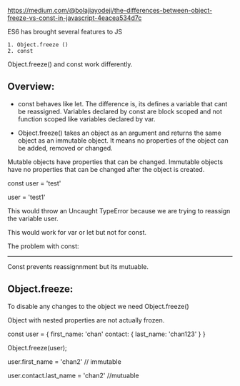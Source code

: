 https://medium.com/@bolajiayodeji/the-differences-between-object-freeze-vs-const-in-javascript-4eacea534d7c

ES6 has brought several features to JS

    1. Object.freeze ()
    2. const

Object.freeze() and const work differently.

Overview:
----------

* const behaves like let. The difference is, its defines a variable that cant be reassigned. 
Variables declared by const are block scoped and not function scoped like variables declared by var.

* Object.freeze() takes an object as an argument and returns the same object as an immutable object. It means no properties of the object can be added, removed or changed. 

Mutable objects have properties that can be changed. Immutable objects have no properties that can be changed after the object is created. 

const user = 'test'

user = 'test1'

This would throw an Uncaught TypeError because we are trying to reassign the variable user.

This would work for var or let but not for const.

The problem with const:
_________________________

Const prevents reassignnment but its mutuable.

Object.freeze:
--------------------

To disable any changes to the object we need Object.freeze()

Object with nested properties are not actually frozen. 

const user = {
    first_name: 'chan'
    contact: {
        last_name: 'chan123'
    }
}

Object.freeze(user);

user.first_name = 'chan2' // immutable 

user.contact.last_name = 'chan2' //mutuable







